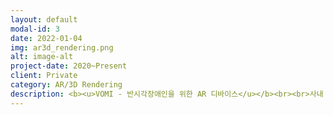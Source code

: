 ```yaml
---
layout: default
modal-id: 3
date: 2022-01-04
img: ar3d_rendering.png
alt: image-alt
project-date: 2020~Present
client: Private
category: AR/3D Rendering
description: <b><u>VOMI - 반시각장애인을 위한 AR 디바이스</u></b><br><br>사내 해커톤을 통해서 진행한 프로젝트 입니다. 흔히 시각장애를 가진 분들이 아예 볼 수 없는 전맹으로 생각하지만, 시력이 많이 저하되어 있지만 조금이나마 물체를 구별할 수 있는 반시각장애인분들도 계십니다. 우리가 흔히 사용할 수 있는 VR 장비에 스마트폰을 장착하여, 앞에서 촬영된 영상의 Edge를 살리는 영상, 고대비를 증가시킨 영상기능을 개발하여 직접 사용하실 수 있도록 제안하였습니다.<br><br><b><u>재활운동 Tabata 동영상</u></b><br><br>Unity3D를 이용하여 대표적인 운동들의 animation을 직접 제작하였고, 이를 Tabata 운동법에 접목하여 휠체어를 이용하시는 분들과 근력이 부족하신 분들을 위한 위한 스트레칭, 근력운동 방법들을 제작하여 유투브에 업로드 하였습니다.
---
```

